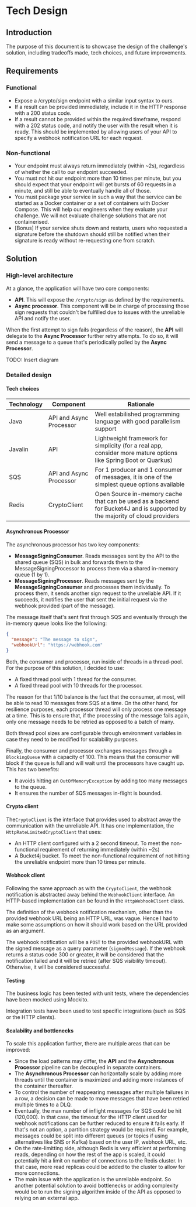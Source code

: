 # Tech Design

## Introduction

The purpose of this document is to showcase the design of the challenge's solution, including tradeoffs made, tech choices, and future improvements.

## Requirements

### Functional

- Expose a /crypto/sign endpoint with a similar input syntax to ours.
- If a result can be provided immediately, include it in the HTTP response with a 200 status code.
- If a result cannot be provided within the required timeframe, respond with a 202 status code, and notify the user with the result when it is ready. This should be implemented by allowing users of your API to specify a webhook notification URL for each request.

### Non-functional

- Your endpoint must always return immediately (within ~2s), regardless of whether the call to our endpoint succeeded.
- You must not hit our endpoint more than 10 times per minute, but you should expect that your endpoint will get bursts of 60 requests in a minute, and still be able to eventually handle all of those.
- You must package your service in such a way that the service can be started as a Docker container or a set of containers with Docker Compose. This will help our engineers when they evaluate your challenge. We will not evaluate challenge solutions that are not containerised.
- [Bonus] If your service shuts down and restarts, users who requested a signature before the shutdown should still be notified when their signature is ready without re-requesting one from scratch.

## Solution

### High-level architecture

At a glance, the application will have two core components:

- **API**. This will expose the `/crypto/sign` as defined by the requirements.
- **Async processor**. This component will be in charge of processing those sign requests that couldn't be fulfilled due to issues with the unreliable API and notify the user.

When the first attempt to sign fails (regardless of the reason), the **API** will delegate to the **Async Processor** further retry attempts. To do so, it will send a message to a queue that's periodically polled by the **Async Processor**.

TODO: Insert diagram

### Detailed design

#### Tech choices

| Technology | Component               | Rationale                                                                                                                  |
| ---------- | ----------------------- | -------------------------------------------------------------------------------------------------------------------------- |
| Java       | API and Async Processor | Well estabilished programming language with good parallelism support                                                       |
| Javalin    | API                     | Lightweight framework for simplicity (for a real app, consider more mature options like Spring Boot or Quarkus)            |
| SQS        | API and Async Processor | For 1 producer and 1 consumer of messages, it is one of the simplest queue options available                               |
| Redis      | CryptoClient            | Open Source in-memory cache that can be used as a backend for Bucket4J and is supported by the majority of cloud providers |

#### Asynchronous Processor

The asynchronous processor has two key components:

- **MessageSigningConsumer**. Reads messages sent by the API to the shared queue (SQS) in bulk and forwards them to the MessageSigningProcessor to process them via a shared in-memory queue (1 by 1).
- **MessageSigningProcessor**. Reads messages sent by the **MessageSigningConsumer** and processes them individually. To process them, it sends another sign request to the unreliable API. If it succeeds, it notifies the user that sent the initial request via the webhook provided (part of the message).

The message itself that's sent first through SQS and eventually through the in-memory queue looks like the following:

```json
{
  "message": "The message to sign",
  "webhookUrl": "https://webhook.com"
}
```

Both, the consumer and processor, run inside of threads in a thread-pool. For the purpose of this solution, I decided to use:

- A fixed thread pool with 1 thread for the consumer.
- A fixed thread pool with 10 threads for the processor.

The reason for that 1/10 balance is the fact that the consumer, at most, will be able to read 10 messages from SQS at a time. On the other hand, for resilience purposes, each processor thread will only process one message at a time. This is to ensure that, if the processing of the message fails again, only one message needs to be retried as opposed to a batch of many.

Both thread pool sizes are configurable through environment variables in case they need to be modified for scalability purposes.

Finally, the consumer and processor exchanges messages through a `BlockingQueue` with a capacity of 100. This means that the consumer will block if the queue is full and will wait until the processors have caught up. This has two benefits:
- It avoids hitting an `OutOfMemoryException` by adding too many messages to the queue.
- It ensures the number of SQS messages in-flight is bounded.

#### Crypto client

The`CryptoClient` is the interface that provides used to abstract away the communication with the unreliable API. It has one implementation, the `HttpRateLimitedCryptoClient` that uses:

- An HTTP client configured with a 2 second timeout. To meet the non-functional requirement of returning immediately (within ~2s)
- A Bucket4j bucket. To meet the non-functional requirement of not hitting the unreliable endpoint more than 10 times per minute.

#### Webhook client

Following the same approach as with the `CryptoClient`, the webhook notification is abstracted away behind the `WebhookClient` interface. An HTTP-based implementation can be found in the `HttpWebhookClient` class.

The definition of the webhook notification mechanism, other than the provided webhook URL being an HTTP URL, was vague. Hence I had to make some assumptions on how it should work based on the URL provided as an argument.

The webhook notification will be a `POST` to the provided webhookURL with the signed message as a query parameter (`signedMessage`). If the webhook returns a status code 300 or greater, it will be considered that the notification failed and it will be retried (after SQS visibility timeout). Otherwise, it will be considered successful.

#### Testing

The business logic has been tested with unit tests, where the dependencies have been mocked using Mockito.

Integration tests have been used to test specific integrations (such as SQS or the HTTP clients).

#### Scalability and bottlenecks

To scale this application further, there are multiple areas that can be improved:

- Since the load patterns may differ, the **API** and the **Asynchronous Processor** pipeline can be decoupled in separate containers.
- The **Asynchronous Processor** can horizontally scale by adding more threads until the container is maximized and adding more instances of the container thereafter.
- To control the number of reappearing messages after multiple failures in a row, a decision can be made to move messages that have been retried multiple times to a DLQ.
- Eventually, the max number of inflight messages for SQS could be hit (120,000). In that case, the timeout for the HTTP client used for webhook notifications can be further reduced to ensure it fails early. If that's not an option, a partition strategy would be required. For example, messages could be split into different queues (or topics if using alternatives like SNS or Kafka) based on the user IP, webhook URL, etc.
- On the rate-limitting side, although Redis is very efficient at performing reads, depending on how the rest of the app is scaled, it could potentially hit a limit on number of connections to the Redis cluster. In that case, more read replicas could be added to the cluster to allow for more connections.
- The main issue with the application is the unreliable endpoint. So another potential solution to avoid bottlenecks or adding complexity would be to run the signing algorithm inside of the API as opposed to relying on an external app.
